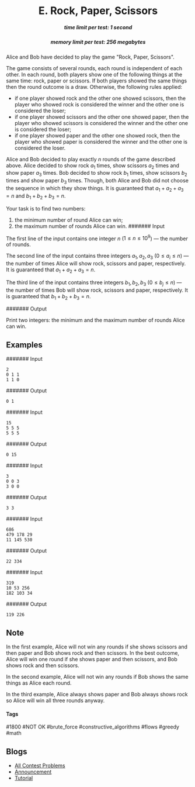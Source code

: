 <h1 style='text-align: center;'> E. Rock, Paper, Scissors</h1>

<h5 style='text-align: center;'>time limit per test: 1 second</h5>
<h5 style='text-align: center;'>memory limit per test: 256 megabytes</h5>

Alice and Bob have decided to play the game "Rock, Paper, Scissors". 

The game consists of several rounds, each round is independent of each other. In each round, both players show one of the following things at the same time: rock, paper or scissors. If both players showed the same things then the round outcome is a draw. Otherwise, the following rules applied:

* if one player showed rock and the other one showed scissors, then the player who showed rock is considered the winner and the other one is considered the loser;
* if one player showed scissors and the other one showed paper, then the player who showed scissors is considered the winner and the other one is considered the loser;
* if one player showed paper and the other one showed rock, then the player who showed paper is considered the winner and the other one is considered the loser.

Alice and Bob decided to play exactly $n$ rounds of the game described above. Alice decided to show rock $a_1$ times, show scissors $a_2$ times and show paper $a_3$ times. Bob decided to show rock $b_1$ times, show scissors $b_2$ times and show paper $b_3$ times. Though, both Alice and Bob did not choose the sequence in which they show things. It is guaranteed that $a_1 + a_2 + a_3 = n$ and $b_1 + b_2 + b_3 = n$.

Your task is to find two numbers:

1. the minimum number of round Alice can win;
2. the maximum number of rounds Alice can win.
####### Input

The first line of the input contains one integer $n$ ($1 \le n \le 10^{9}$) — the number of rounds.

The second line of the input contains three integers $a_1, a_2, a_3$ ($0 \le a_i \le n$) — the number of times Alice will show rock, scissors and paper, respectively. It is guaranteed that $a_1 + a_2 + a_3 = n$.

The third line of the input contains three integers $b_1, b_2, b_3$ ($0 \le b_j \le n$) — the number of times Bob will show rock, scissors and paper, respectively. It is guaranteed that $b_1 + b_2 + b_3 = n$.

####### Output

Print two integers: the minimum and the maximum number of rounds Alice can win.

## Examples

####### Input


```text
2
0 1 1
1 1 0
```
####### Output


```text
0 1
```
####### Input


```text
15
5 5 5
5 5 5
```
####### Output


```text
0 15
```
####### Input


```text
3
0 0 3
3 0 0
```
####### Output


```text
3 3
```
####### Input


```text
686
479 178 29
11 145 530
```
####### Output


```text
22 334
```
####### Input


```text
319
10 53 256
182 103 34
```
####### Output


```text
119 226
```
## Note

In the first example, Alice will not win any rounds if she shows scissors and then paper and Bob shows rock and then scissors. In the best outcome, Alice will win one round if she shows paper and then scissors, and Bob shows rock and then scissors.

In the second example, Alice will not win any rounds if Bob shows the same things as Alice each round.

In the third example, Alice always shows paper and Bob always shows rock so Alice will win all three rounds anyway.



#### Tags 

#1800 #NOT OK #brute_force #constructive_algorithms #flows #greedy #math 

## Blogs
- [All Contest Problems](../Codeforces_Round_674_(Div._3).md)
- [Announcement](../blogs/Announcement.md)
- [Tutorial](../blogs/Tutorial.md)
